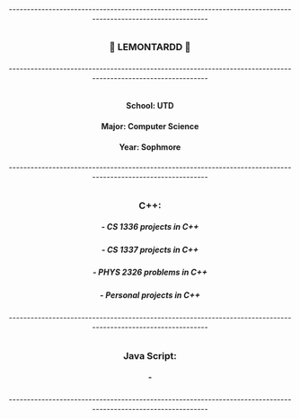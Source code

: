 ###### <div align="center">--------------------------------------------------------------------------------------------------------------</div>
### <div align="center">🍋 LEMONTARDD 🍋</div>
###### <div align="center">--------------------------------------------------------------------------------------------------------------</div>
#### <div align="center">School: UTD</div>
#### <div align="center">Major: Computer Science</div>
#### <div align="center">Year: Sophmore</div>
###### <div align="center">--------------------------------------------------------------------------------------------------------------</div>
### <div align="center">C++: </div>
##### <div align="center">- CS 1336 projects in C++</div>
##### <div align="center">- CS 1337 projects in C++</div>
##### <div align="center">- PHYS 2326 problems in C++</div>
##### <div align="center">- Personal projects in C++</div>
###### <div align="center">--------------------------------------------------------------------------------------------------------------</div>
### <div align="center">Java Script:</div>
##### <div align="center">-</div>
###### <div align="center">--------------------------------------------------------------------------------------------------------------</div>

